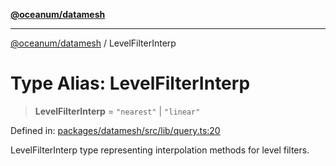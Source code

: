 [**@oceanum/datamesh**](../README.md)

***

[@oceanum/datamesh](../README.md) / LevelFilterInterp

# Type Alias: LevelFilterInterp

> **LevelFilterInterp** = `"nearest"` \| `"linear"`

Defined in: [packages/datamesh/src/lib/query.ts:20](https://github.com/oceanum-io/oceanum-js/blob/de54745f7642df8f064f1c2211b399c4854806ac/packages/datamesh/src/lib/query.ts#L20)

LevelFilterInterp type representing interpolation methods for level filters.
